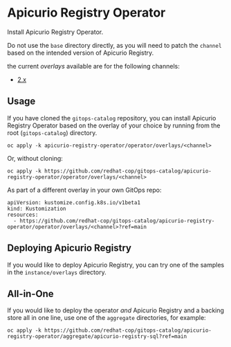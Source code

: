 # Apicurio Registry Operator

Install Apicurio Registry Operator.

Do not use the `base` directory directly, as you will need to patch the `channel` based on the intended version of Apicurio Registry.

the current *overlays* available are for the following channels:

* [2.x](operator/overlays/2.x)

## Usage

If you have cloned the `gitops-catalog` repository, you can install Apicurio Registry Operator based on the overlay of your choice by running from the root (`gitops-catalog`) directory.

```
oc apply -k apicurio-registry-operator/operator/overlays/<channel>
```

Or, without cloning:

```
oc apply -k https://github.com/redhat-cop/gitops-catalog/apicurio-registry-operator/operator/overlays/<channel>
```

As part of a different overlay in your own GitOps repo:

```
apiVersion: kustomize.config.k8s.io/v1beta1
kind: Kustomization
resources:
  - https://github.com/redhat-cop/gitops-catalog/apicurio-registry-operator/operator/overlays/<channel>?ref=main
```

## Deploying Apicurio Registry

If you would like to deploy Apicurio Registry, you can try one of the samples in the `instance/overlays` directory.

## All-in-One

If you would like to deploy the operator *and* Apicurio Registry and a backing store all in one line, use one of the `aggregate` directories, for example:

```
oc apply -k https://github.com/redhat-cop/gitops-catalog/apicurio-registry-operator/aggregate/apicurio-registry-sql?ref=main
```
